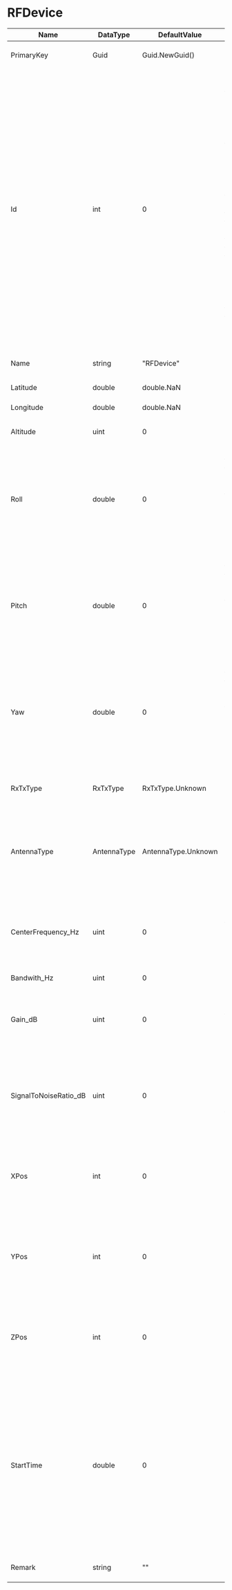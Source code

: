﻿
# RFDevice

Name|DataType|DefaultValue|Comment
----|--------|------------|-------
PrimaryKey|Guid|Guid.NewGuid()|The Unique PrimarKey For This RF Device.
Id|int|0|Every scenario element (i.e. transmitter, receiver) must be assigned an unique ID. Negative ID’s are reserved for receivers while all other ID’s are transmitters by default. Some applications (i.e. TDoA Emitter Localization) require a reference transmitter. For these applications ID=0 is the reference transmitter. Receivers must be assigned first in the table, followed be transmitters (with ID=0 being the first). After the Static Scenario, update of ID’s requires no specific order. Note that definition of new transmitters/receivers after the Static Scenario is prohibited.
Name|string|"RFDevice"|A Short Describing Display Name For The RF Device.
Latitude|double|double.NaN|The Latitude Of The RF Device (WGS84).
Longitude|double|double.NaN|The Longitude Of The RF Device (WGS84).
Altitude|uint|0|The Elevation Of The RF Device Above The Sea Level (Meter).
Roll|double|0|These parameters set the orientation of transmitter / receiver antennas. The respective antenna type is defined by AntennaType. The RF simulation uses the antenna orientation to compute the resulting signal power at the receivers.
Pitch|double|0|These parameters set the orientation of transmitter / receiver antennas. The respective antenna type is defined by AntennaType. The RF simulation uses the antenna orientation to compute the resulting signal power at the receivers.
Yaw|double|0|These parameters set the orientation of transmitter / receiver antennas. The respective antenna type is defined by AntennaType. The RF simulation uses the antenna orientation to compute the resulting signal power at the receivers.
RxTxType|RxTxType|RxTxType.Unknown|For All Receivers (i.e. ID’s < 0) This Parameter Defines The Radio Being Used.
AntennaType|AntennaType|AntennaType.Unknown|AntennaType Defines The Antenna Type Used For Transmitter And Receiver Respectively. Note: Currently, Only Omnidirectional Antenna Type Is Available / Supported.
CenterFrequency_Hz|uint|0|For transmitters (i.e. ID’s >= 0) this parameter defines transmitter signal center frequency [Hz]. For receivers (i.e. ID’s < 0) this parameter is currently unused.
Bandwith_Hz|uint|0|
Gain_dB|uint|0|For transmitters (i.e. ID’s >= 0) this parameter defines transmitter signal power [dBm]. For receivers (i.e. ID’s < 0) this parameter is currently unused.
SignalToNoiseRatio_dB|uint|0|For receivers (i.e. ID’s < 0) this parameter is imposes Gaussian White Noise to the respective receiver signal. For transmitters (i.e. ID’s >= 0) this parameter is unused.
XPos|int|0|XPos,YPos,ZPos Define The Transmitter / Receiver Positions In A Local Coordinate System With The Transmitter (ID=0) Being The Center Position.
YPos|int|0|XPos,YPos,ZPos Define The Transmitter / Receiver Positions In A Local Coordinate System With The Transmitter (ID=0) Being The Center Position.
ZPos|int|0|XPos,YPos,ZPos Define The Transmitter / Receiver Positions In A Local Coordinate System With The Transmitter (ID=0) Being The Center Position.
StartTime|double|0|This Is The Simulation Time At Which The Parameters (Following The Time Parameter In The Same Line) Are Set. All Transmitters And Receivers Used In The Simulation Must Be Set At Start Of The Simulation, I.E. At Time=0. For Static Scenarios, Where Positions Or Characteristics Settings Never Change Throughout The Simulation, The Time Column Only Contains Zero’s.
Remark|string|""|A Comment Or Remark For The RF Device.
